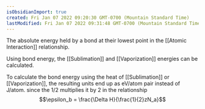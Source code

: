 ```yaml
---
isObsidianImport: true
created: Fri Jan 07 2022 09:20:30 GMT-0700 (Mountain Standard Time)
lastModified: Fri Jan 07 2022 09:31:48 GMT-0700 (Mountain Standard Time)
---
```

The absolute energy held by a bond at their lowest point in the [[Atomic Interaction]] relationship.

Using bond energy, the [[Sublimation]] and [[Vaporization]] energies can be calculated.

To calculate the bond energy using the heat of [[Sublimation]] or [[Vaporization]], the resulting units end up as eV/atom pair instead of J/atom. since the 1/2 multiplies it by 2 in the relationship
$$\epsilon_b = \frac{\Delta H}{\frac{1}{2}zN_a}$$